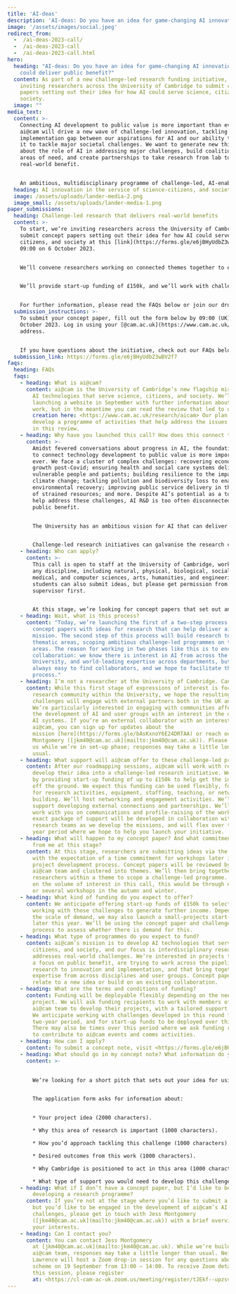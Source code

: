 ```yaml
---
title: 'AI-deas'
description: 'AI-deas: Do you have an idea for game-changing AI innovations that could deliver public benefit?'
image: '/assets/images/social.jpeg'
redirect_from:
  -  /ai-deas-2023-call/
  -  /ai-deas-2023-call
  -  /ai-deas-2023-call.html
hero:
  heading: "AI-deas: Do you have an idea for game-changing AI innovations that
    could deliver public benefit?"
  content: As part of a new challenge-led research funding initiative, we’re
    inviting researchers across the University of Cambridge to submit concept
    papers setting out their idea for how AI could serve science, citizens, and
    society.
  image: ""
media_text:
  content: >-
    Connecting AI development to public value is more important than ever.
    ai@cam will drive a new wave of challenge-led innovation, tackling the
    implementation gap between our aspirations for AI and our ability to deploy
    it to tackle major societal challenges. We want to generate new thinking
    about the role of AI in addressing major challenges, build coalitions in
    areas of need, and create partnerships to take research from lab to
    real-world benefit.


    An ambitious, multidisciplinary programme of challenge-led, AI-enabled innovation supported by ai@cam will spin up new research teams, develop collaborations with business, policymakers and civil society, and take innovative ideas from the lab to application. Research teams supported by AI@Cam’s AI-deas scheme will have access to funding and research support to scale their work and impact.
  heading: AI innovation in the service of science-citizens, and society
  image: /assets/uploads/lander-media-2.png
  image_small: /assets/uploads/lander-media-1.png
paper_submissions:
  heading: Challenge-led research that delivers real-world benefits
  content: >-
    To start, we’re inviting researchers across the University of Cambridge to
    submit concept papers setting out their idea for how AI could serve science,
    citizens, and society at this [link](https://forms.gle/e6jBHyUdbZ3wBV2f7) by
    09:00 on 6 October 2023.


    We’ll convene researchers working on connected themes together to establish a challenge-led research programme that can drive a step-change in AI research, policy, and practice, and we’ll work with you to develop this programme.


    We’ll provide start-up funding of £150k, and we’ll work with challenge teams to support your progress. If we have a large number of high-quality challenges proposed, there’ll be a selection stage where we identify which proposals receive funding in years one and two of our work. For further information, please read the FAQs below.


    For further information, please read the FAQs below or join our drop-in session on 19 September, from 13:00 – 14:00 (register to receive Zoom details at [this link](https://cl-cam-ac-uk.zoom.us/meeting/register/tJEkf--upzsvE9PLQUPgSZCGjBlO_dl-0szF)).
  submission_instructions: >-
    To submit your concept paper, fill out the form below by 09:00 (UK) on 6
    October 2023. Log in using your [@cam.ac.uk](https://www.cam.ac.uk/) email
    address.


    If you have questions about the initiative, check out our FAQs below.
  submission_link: https://forms.gle/e6jBHyUdbZ3wBV2f7
faqs:
  heading: FAQs
  faqs:
    - heading: What is ai@cam?
      content: ai@cam is the University of Cambridge’s new flagship mission to create
        AI technologies that serve science, citizens, and society. We’ll be
        launching a website in September with further information about our
        work, but in the meantime you can read the review that led to our
        creation here: <https://www.cam.ac.uk/research/aicam> Our plan is to
        develop a programme of activities that help address the issues set out
        in this review.
    - heading: Why have you launched this call? How does this connect to ai@cam?
      content: >-
        Amidst fevered conversations about progress in AI, the foundational work
        to connect technology development to public value is more important than
        ever. We face a cluster of complex challenges: recovering economic
        growth post-Covid; ensuring health and social care systems deliver for
        vulnerable people and patients; building resilience to the impacts of
        climate change; tackling pollution and biodiversity loss to enable
        environmental recovery; improving public service delivery in the context
        of strained resources; and more. Despite AI’s potential as a tool to
        help address these challenges, AI R&D is too often disconnected from
        public benefit.


        The University has an ambitious vision for AI that can deliver public benefit, which you can read in our [review](https://www.cam.ac.uk/research/aicam). To deliver on this vision, we need a new infrastructure for interdisciplinary AI innovation.


        Challenge-led research initiatives can galvanise the research community in support of priority issues and help build capability in areas of need. Inspired by these approaches, ai@cam is launching a cross-institutional research initiative focused on how Cambridge can leverage AI to help tackle today’s major scientific and societal challenges. We want to generate new thinking about the role of AI in addressing major challenges, build coalitions in areas of need, and create partnerships to take research from lab to real-world benefit. Research teams supported by the scheme will have access to funding and research support to scale their work and impact. This challenge-led research funding scheme is our first initiative, and we’ll launch further activities during the autumn and winter.
    - heading: Who can apply?
      content: >-
        This call is open to staff at the University of Cambridge, working in
        any discipline, including natural, physical, biological, social,
        medical, and computer sciences, arts, humanities, and engineering. PhD
        students can also submit ideas, but please get permission from your
        supervisor first.


        At this stage, we’re looking for concept papers that set out an idea for challenge-led research that could deliver positive real-world outcomes through AI. You don’t need a fully developed research proposal to apply. For example, you might have the idea, but not yet have access to the tools or collaborators to develop and implement it. Alternatively, if you’d like to be involved in developing a challenge but don’t have a clear area of focus, check out the FAQ below about how you can get involved.
    - heading: Wait, what is this process?
      content: "Today, we’re launching the first of a two-step process. We’re inviting
        concept papers with ideas for research that can help deliver ai@cam’s
        mission. The second step of this process will build research teams in
        thematic areas, scoping ambitious challenge-led programmes on those
        areas. The reason for working in two phases like this is to encourage
        collaboration: we know there is interest in AI from across the
        University, and world-leading expertise across departments, but it isn’t
        always easy to find collaborators, and we hope to facilitate this
        process."
    - heading: I’m not a researcher at the University of Cambridge. Can I get involved?
      content: While this first stage of expressions of interest is focused on the
        research community within the University, we hope the resulting
        challenges will engage with external partners both in the UK and beyond.
        We’re particularly interested in engaging with communities affected by
        the development of AI and user groups with an interest in the design of
        AI systems. If you’re an external collaborator with an interest in
        ai@cam, you can sign up for updates about the
        mission [here](https://forms.gle/bAsKxnoY6E24DRTAA) or reach out to Jess
        Montgomery ([jkm40@cam.ac.uk](mailto:jkm40@cam.ac.uk)). Please bear with
        us while we’re in set-up phase; responses may take a little longer than
        usual.
    - heading: What support will ai@cam offer to these challenge-led programmes?
      content: After our roadmapping sessions, ai@cam will work with research teams to
        develop their idea into a challenge-led research initiative. We’ll start
        by providing start-up funding of up to £150k to help get the initiative
        off the ground. We expect this funding can be used flexibly, for example
        for research activities, equipment, staffing, teaching, or network
        building. We’ll host networking and engagement activities. We’ll provide
        support developing external connections and partnerships. We’ll also
        work with you on communications and profile-raising of the work. The
        exact package of support will be developed in collaboration with
        research teams as we develop the missions, and will flex over the two
        year period where we hope to help you launch your initiative.
    - heading: What will happen to my concept paper? And what commitment is needed
        from me at this stage?
      content: At this stage, researchers are submitting ideas via the concept papers,
        with the expectation of a time commitment for workshops later in the
        project development process. Concept papers will be reviewed by the
        ai@cam team and clustered into themes. We’ll then bring together
        researchers within a theme to scope a challenge-led programme. Depending
        on the volume of interest in this call, this would be through either one
        or several workshops in the autumn and winter.
    - heading: What kind of funding do you expect to offer?
      content: We anticipate offering start-up funds of £150k to selected challenges,
        working with those challenges to generate further income. Depending on
        the scale of demand, we may also launch a small-projects start-up scheme
        later this year. We’ll be using the concept paper and challenge scoping
        process to assess whether there is demand for this.
    - heading: What type of programmes do you expect to fund?
      content: ai@cam’s mission is to develop AI technologies that serve science,
        citizens, and society, and our focus is interdisciplinary research that
        addresses real-world challenges. We’re interested in projects that have
        a focus on public benefit, are trying to work across the pipeline from
        research to innovation and implementation, and that bring together
        expertise from across disciplines and user groups. Concept papers could
        relate to a new idea or build on an existing collaboration.
    - heading: What are the terms and conditions of funding?
      content: Funding will be deployable flexibly depending on the needs of the
        project. We will ask funding recipients to work with members of the
        ai@cam team to develop their projects, with a tailored support package.
        We anticipate working with challenges developed in this round for a
        two-year period, and for start-up funds to be deployed over this period.
        There may also be times over this period where we ask funding recipients
        to contribute to ai@cam events and comms activities.
    - heading: How can I apply?
      content: To submit a concept note, visit <https://forms.gle/e6jBHyUdbZ3wBV2f7>
    - heading: What should go in my concept note? What information do you need?
      content: >-
        

        We’re looking for a short pitch that sets out your idea for using AI in the service of science, citizens, and society, alongside some details about you.


        The application form asks for information about:


        * Your project idea (2000 characters).

        * Why this area of research is important (1000 characters).

        * How you’d approach tackling this challenge (1000 characters).

        * Desired outcomes from this work (1000 characters).

        * Why Cambridge is positioned to act in this area (1000 characters).

        * What type of support you would need to develop this challenge (1000 characters).
    - heading: What if I don’t have a concept paper, but I’d like to be involved in
        developing a research programme?
      content: If you’re not at the stage where you’d like to submit a concept paper,
        but you’d like to be engaged in the development of ai@cam’s AI
        challenges, please get in touch with Jess Montgomery
        ([jkm40@cam.ac.uk](mailto:jkm40@cam.ac.uk)) with a brief overview of
        your interests.
    - heading: Can I contact you?
      content: You can contact Jess Montgomery
        at [jkm40@cam.ac.uk](mailto:jkm40@cam.ac.uk). While we’re building the
        ai@cam team, responses may take a little longer than usual. Neil
        Lawrence will host a Zoom drop-in session for any questions about the
        scheme on 19 September from 13:00 – 14:00. To receive Zoom details for
        this session, please register
        at: <https://cl-cam-ac-uk.zoom.us/meeting/register/tJEkf--upzsvE9PLQUPgSZCGjBlO_dl-0szF>
---
```

